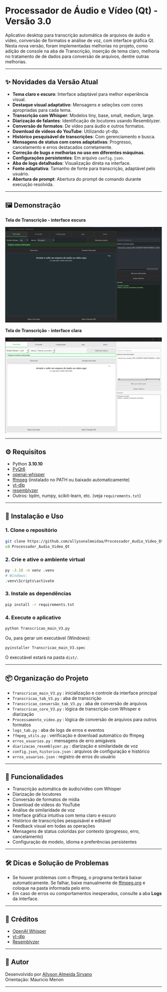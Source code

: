 # Processador de Áudio e Vídeo (Qt) - Versão 3.0

Aplicativo desktop para transcrição automática de arquivos de áudio e vídeo, conversão de formatos e análise de voz, com interface gráfica Qt.
Nesta nova versão, foram implementadas melhorias no projeto, como adição de console na aba de Transcrição, inserção de tema claro, melhoria no tratamento de de dados para conversão de arquivos, dentre outras melhorias.


---

## ✨ Novidades da Versão Atual

- **Tema claro e escuro**: Interface adaptável para melhor experiência visual.
- **Destaque visual adaptativo**: Mensagens e seleções com cores apropriadas para cada tema.
- **Transcrição com Whisper**: Modelos tiny, base, small, medium, large.
- **Diarização de falantes**: Identificação de locutores usando Resemblyzer.
- **Conversão de formatos**: De vídeo para áudio e outros formatos.
- **Download de vídeos do YouTube**: Utilizando yt-dlp.
- **Histórico pesquisável de transcrições**: Com gerenciamento e busca.
- **Mensagens de status com cores adaptativas**: Progresso, cancelamento e erros destacados corretamente.
- **Correção de bugs e melhorias no uso em diferentes máquinas**.
- **Configurações persistentes**: Em arquivo `config.json`.
- **Aba de logs detalhados**: Visualização direta na interface.
- **Fonte adaptativa**: Tamanho de fonte para transcrição, adaptável pelo usuário.
- **Abertura de prompt**: Abertura do prompt de comando durante execução resolvida.


---

## 🖼️ Demonstração

**Tela de Transcrição - interface escura**
<p align="center">
<img src="img/interfaceprincipal3.png" width="600" alt="Interface escuro">
</p>

**Tela de Transcrição - interface clara**
<p align="center">
<img src="img/interfaceprincipalclaro.png" width="600" alt="Interface claro">
</p>

---

## ⚙️ Requisitos

- Python **3.10.10**
- [PyQt6](https://pypi.org/project/PyQt6/)
- [openai-whisper](https://github.com/openai/whisper)
- [ffmpeg](https://ffmpeg.org/) (instalado no PATH ou baixado automaticamente)
- [yt-dlp](https://github.com/yt-dlp/yt-dlp)
- [resemblyzer](https://github.com/resemble-ai/Resemblyzer)
- Outros: tqdm, numpy, scikit-learn, etc. (veja `requirements.txt`)

---

## 🚀 Instalação e Uso

### 1. Clone o repositório

```bash
git clone https://github.com/allysonalmeidaa/Processador_Audio_Video_Qt.git
cd Processador_Audio_Video_Qt
```

### 2. Crie e ative o ambiente virtual

```bash
py -3.10 -m venv .venv
# Windows:
.venv\Scripts\activate
```
### 3. Instale as dependências

```bash
pip install -r requirements.txt
```

### 4. Execute o aplicativo

```bash
python Transcricao_main_V3.py
```

Ou, para gerar um executável (Windows):

```bash
pyinstaller Transcricao_main_V3.spec
```
O executável estará na pasta `dist/`.

---

## 📦 Organização do Projeto

- `Transcricao_main_V3.py` : inicialização e controle da interface principal
- `Transcricao_tab_V3.py` : aba de transcrição
- `Transcricao_conversão_tab_V3.py` : aba de conversão de arquivos
- `Transcricao_core_V3.py` : lógica de transcrição com Whisper e diarização
- `Processamento_video.py` : lógica de conversão de arquivos para outros formatos
- `logs_tab.py` : aba de logs de erros e eventos
- `ffmpeg_utils.py` : verificação e download automático do ffmpeg
- `erros_usuarios.py` : mensagens de erro amigáveis
- `diarizacao_resemblyzer.py` : diarização e similaridade de voz 
- `config.json`, `historico.json` : arquivos de configuração e histórico
- `erros_usuarios.json` : registro de erros do usuário

---

## 📝 Funcionalidades

- Transcrição automática de áudio/vídeo com Whisper
- Diarização de locutores
- Conversão de formatos de mídia
- Download de vídeos do YouTube
- Análise de similaridade de voz
- Interface gráfica intuitiva com tema claro e escuro
- Histórico de transcrições pesquisável e editável
- Feedback visual em todas as operações
- Mensagens de status coloridas por contexto (progresso, erro, cancelamento)
- Configuração de modelo, idioma e preferências persistentes

---

## 🛠️ Dicas e Solução de Problemas

- Se houver problemas com o ffmpeg, o programa tentará baixar automaticamente. Se falhar, baixe manualmente de [ffmpeg.org](https://ffmpeg.org/) e coloque na pasta informada pelo erro.
- Em caso de erros ou comportamentos inesperados, consulte a aba **Logs** da interface.

---

## 🙏 Créditos

- [OpenAI Whisper](https://github.com/openai/whisper)
- [yt-dlp](https://github.com/yt-dlp/yt-dlp)
- [Resemblyzer](https://github.com/resemble-ai/Resemblyzer)
---

## 👤 Autor

Desenvolvido por [Allyson Almeida Sirvano](https://github.com/allysonalmeidaa)  
Orientação: Mauricio Menon

---